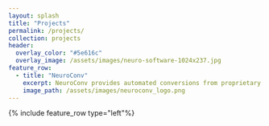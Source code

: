 ```yaml
---
layout: splash
title: "Projects"
permalink: /projects/
collection: projects
header:
  overlay_color: "#5e616c"
  overlay_image: /assets/images/neuro-software-1024x237.jpg
feature_row:
  - title: "NeuroConv"
    excerpt: NeuroConv provides automated conversions from proprietary formats
    image_path: /assets/images/neuroconv_logo.png
---
```


{% include feature_row type="left"%}



